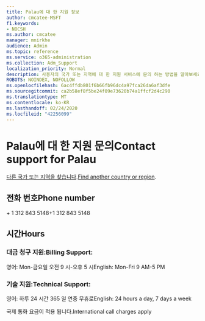 ```yaml
---
title: Palau에 대 한 지원 정보
author: cmcatee-MSFT
f1.keywords:
- NOCSH
ms.author: cmcatee
manager: mnirkhe
audience: Admin
ms.topic: reference
ms.service: o365-administration
ms.collection: Adm_Support
localization_priority: Normal
description: 사용자의 국가 또는 지역에 대 한 지원 서비스에 문의 하는 방법을 알아보세요.
ROBOTS: NOINDEX, NOFOLLOW
ms.openlocfilehash: 6ac4ffdb801f6b66fb96dc4a97fca26da6af3dfe
ms.sourcegitcommit: ca2b58ef8f5be24f09e73620b74a1ffcf2d4c290
ms.translationtype: MT
ms.contentlocale: ko-KR
ms.lasthandoff: 02/24/2020
ms.locfileid: "42256099"
---
```

# <a name="contact-support-for-palau"></a><span data-ttu-id="31751-103">Palau에 대 한 지원 문의</span><span class="sxs-lookup"><span data-stu-id="31751-103">Contact support for Palau</span></span>

<span data-ttu-id="31751-104">[다른 국가 또는 지역을 찾습니다](../contact-support-for-business-products.md).</span><span class="sxs-lookup"><span data-stu-id="31751-104">[Find another country or region](../contact-support-for-business-products.md).</span></span>

## <a name="phone-number"></a><span data-ttu-id="31751-105">전화 번호</span><span class="sxs-lookup"><span data-stu-id="31751-105">Phone number</span></span>
<span data-ttu-id="31751-106">+ 1 312 843 5148</span><span class="sxs-lookup"><span data-stu-id="31751-106">+1 312 843 5148</span></span>

## <a name="hours"></a><span data-ttu-id="31751-107">시간</span><span class="sxs-lookup"><span data-stu-id="31751-107">Hours</span></span>
### <a name="billing-support"></a><span data-ttu-id="31751-108">대금 청구 지원:</span><span class="sxs-lookup"><span data-stu-id="31751-108">Billing Support:</span></span>

<span data-ttu-id="31751-109">영어: Mon-금요일 오전 9 시-오후 5 시</span><span class="sxs-lookup"><span data-stu-id="31751-109">English: Mon-Fri 9 AM-5 PM</span></span>

### <a name="technical-support"></a><span data-ttu-id="31751-110">기술 지원:</span><span class="sxs-lookup"><span data-stu-id="31751-110">Technical Support:</span></span>

<span data-ttu-id="31751-111">영어: 하루 24 시간 365 일 연중 무휴로</span><span class="sxs-lookup"><span data-stu-id="31751-111">English: 24 hours a day, 7 days a week</span></span>

<span data-ttu-id="31751-112">국제 통화 요금이 적용 됩니다.</span><span class="sxs-lookup"><span data-stu-id="31751-112">International call charges apply</span></span>